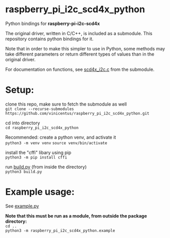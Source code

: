 # raspberry_pi_i2c_scd4x_python
Python bindings for **raspberry-pi-i2c-scd4x**

The original driver, written in C/C++, is included as a submodule. This repository contains python bindings for it.

Note that in order to make this simpler to use in Python, some methods may take different parameters or return different types of values than in the original driver.

For documentation on functions, see [scd4x_i2c.c](./raspberry-pi-i2c-scd4x/scd4x_i2c.c) from the submodule.

# Setup:
clone this repo, make sure to fetch the submodule as well  
`git clone --recurse-submodules https://github.com/vinicentus/raspberry_pi_i2c_scd4x_python.git`

cd into directory  
`cd raspberry_pi_i2c_scd4x_python`

Recommended: create a python venv, and activate it  
`python3 -m venv venv`
`source venv/bin/activate`

install the "cffi" libary using pip  
`python3 -m pip install cffi`

run [build.py](./build.py) (from inside the directory)  
`python3 build.py`

# Example usage:
See [example.py](./example.py)

**Note that this must be run as a module, from outside the package directory:**  
`cd ..`  
`python3 -m raspberry_pi_i2c_scd4x_python.example`
